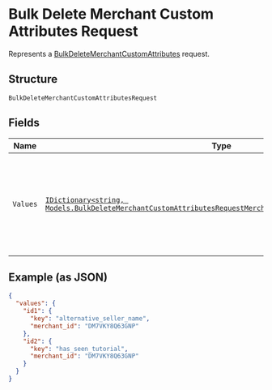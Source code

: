 
# Bulk Delete Merchant Custom Attributes Request

Represents a [BulkDeleteMerchantCustomAttributes](../../doc/api/merchant-custom-attributes.md#bulk-delete-merchant-custom-attributes) request.

## Structure

`BulkDeleteMerchantCustomAttributesRequest`

## Fields

| Name | Type | Tags | Description |
|  --- | --- | --- | --- |
| `Values` | [`IDictionary<string, Models.BulkDeleteMerchantCustomAttributesRequestMerchantCustomAttributeDeleteRequest>`](../../doc/models/bulk-delete-merchant-custom-attributes-request-merchant-custom-attribute-delete-request.md) | Required | The data used to update the `CustomAttribute` objects.<br>The keys must be unique and are used to map to the corresponding response. |

## Example (as JSON)

```json
{
  "values": {
    "id1": {
      "key": "alternative_seller_name",
      "merchant_id": "DM7VKY8Q63GNP"
    },
    "id2": {
      "key": "has_seen_tutorial",
      "merchant_id": "DM7VKY8Q63GNP"
    }
  }
}
```

